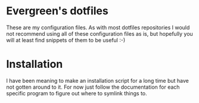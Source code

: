 Evergreen's dotfiles
====================

These are my configuration files.  As with most dotfiles repositories I would
not recommend using all of these configuration files as is, but hopefully you
will at least find snippets of them to be useful :-)


# Installation

I have been meaning to make an installation script for a long time but have not
gotten around to it. For now just follow the documentation for each specific
program to figure out where to symlink things to.
